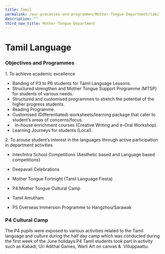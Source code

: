 ```yaml
---
title: Tamil
permalink: /our-processes-and-programmes/Mother-Tongue-Department/tamil-language
description: ""
third_nav_title: Mother Tongue Department
---
```

# **Tamil Language**

### Objectives and Programmes

1\. To achieve academic excellence

*   Banding of P3 to P6 students for Tamil Language Lessons.
*   Structured strengthen and Mother Tongue Support Programme (MTSP) for students of various needs.   
*   Structured and customised programmes to stretch the potential of the higher progress students.
*   Reading Programme.   
*   Customised (Differentiated) worksheets/learning package that cater to student’s areas of concerns/focus.   
*     In-house enrichment courses (Creative Writing and e-Oral Workshop). 
*   Learning Journeys for students (Local).

2\. To arouse student’s interest in the languages through active participation in department activities

*   Inter/Intra School Competitions (Aesthetic based and Language based competitions)
    
*   Deepavali Celebrations
*   Mother Tongue Fortnight (Tamil Language Fiesta)
*   P4 Mother Tongue Cultural Camp
*   Tamil Amutham
*   P5 Overseas Immersion Programme to Hangzhou/Sarawak
  

### P4 Cultural Camp

The P4 pupils were exposed to various activities related to the Tamil language and culture during the half day camp which was conducted during the first week of the June holidays.P4 Tamil students took part in activity such as Kabadi, Uri Adithal Games, Warli Art on canvas &  Villuppaattu.